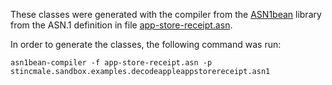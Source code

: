 These classes were generated with the compiler from the [ASN1bean](https://www.beanit.com/asn1/) library
from the ASN.1 definition in file [app-store-receipt.asn](https://github.com/stIncMale/sandbox/blob/master/examples/src/main/asn/stincmale/sandbox/examples/decodeappleappstorereceipt/app-store-receipt.asn).

In order to generate the classes, the following command was run:
```
asn1bean-compiler -f app-store-receipt.asn -p stincmale.sandbox.examples.decodeappleappstorereceipt.asn1
```
